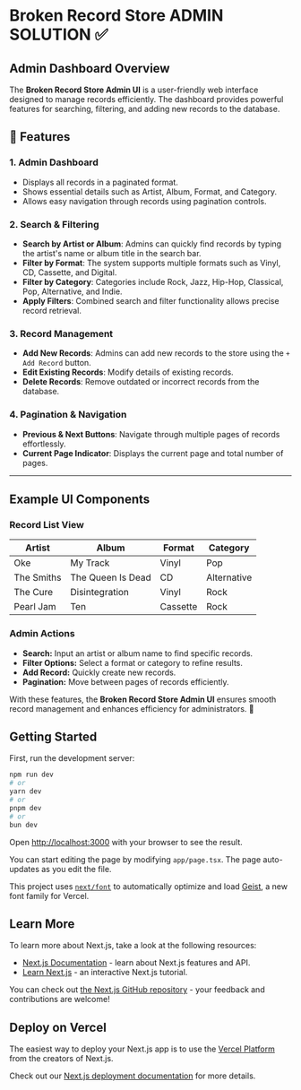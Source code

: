 # Broken Record Store ADMIN SOLUTION ✅

## Admin Dashboard Overview
The **Broken Record Store Admin UI** is a user-friendly web interface designed to manage records efficiently. The dashboard provides powerful features for searching, filtering, and adding new records to the database. 

## 🔹 Features
### 1. **Admin Dashboard**
- Displays all records in a paginated format.
- Shows essential details such as Artist, Album, Format, and Category.
- Allows easy navigation through records using pagination controls.

### 2. **Search & Filtering**
- **Search by Artist or Album**: Admins can quickly find records by typing the artist's name or album title in the search bar.
- **Filter by Format**: The system supports multiple formats such as Vinyl, CD, Cassette, and Digital.
- **Filter by Category**: Categories include Rock, Jazz, Hip-Hop, Classical, Pop, Alternative, and Indie.
- **Apply Filters**: Combined search and filter functionality allows precise record retrieval.

### 3. **Record Management**
- **Add New Records**: Admins can add new records to the store using the `+ Add Record` button.
- **Edit Existing Records**: Modify details of existing records.
- **Delete Records**: Remove outdated or incorrect records from the database.

### 4. **Pagination & Navigation**
- **Previous & Next Buttons**: Navigate through multiple pages of records effortlessly.
- **Current Page Indicator**: Displays the current page and total number of pages.

---

## Example UI Components
### **Record List View**
| Artist        | Album              | Format  | Category     |
|--------------|-------------------|---------|-------------|
| Oke         | My Track          | Vinyl   | Pop         |
| The Smiths  | The Queen Is Dead | CD      | Alternative |
| The Cure    | Disintegration     | Vinyl   | Rock        |
| Pearl Jam   | Ten               | Cassette| Rock        |

### **Admin Actions**
- **Search:** Input an artist or album name to find specific records.
- **Filter Options:** Select a format or category to refine results.
- **Add Record:** Quickly create new records.
- **Pagination:** Move between pages of records efficiently.

With these features, the **Broken Record Store Admin UI** ensures smooth record management and enhances efficiency for administrators. 🚀



## Getting Started

First, run the development server:

```bash
npm run dev
# or
yarn dev
# or
pnpm dev
# or
bun dev
```

Open [http://localhost:3000](http://localhost:3000) with your browser to see the result.

You can start editing the page by modifying `app/page.tsx`. The page auto-updates as you edit the file.

This project uses [`next/font`](https://nextjs.org/docs/app/building-your-application/optimizing/fonts) to automatically optimize and load [Geist](https://vercel.com/font), a new font family for Vercel.

## Learn More

To learn more about Next.js, take a look at the following resources:

- [Next.js Documentation](https://nextjs.org/docs) - learn about Next.js features and API.
- [Learn Next.js](https://nextjs.org/learn) - an interactive Next.js tutorial.

You can check out [the Next.js GitHub repository](https://github.com/vercel/next.js) - your feedback and contributions are welcome!

## Deploy on Vercel

The easiest way to deploy your Next.js app is to use the [Vercel Platform](https://vercel.com/new?utm_medium=default-template&filter=next.js&utm_source=create-next-app&utm_campaign=create-next-app-readme) from the creators of Next.js.

Check out our [Next.js deployment documentation](https://nextjs.org/docs/app/building-your-application/deploying) for more details.
